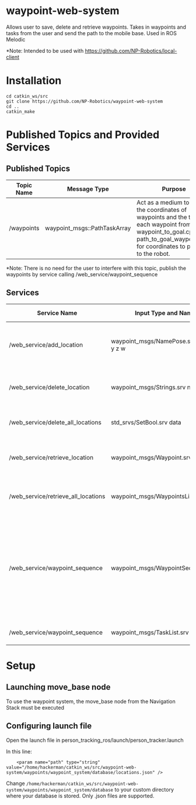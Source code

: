 # waypoint-web-system
Allows user to save, delete and retrieve waypoints.
Takes in waypoints and tasks from the user and send the path to the mobile base.
Used in ROS Melodic

*Note: Intended to be used with https://github.com/NP-Robotics/local-client

# Installation
```
cd catkin_ws/src
git clone https://github.com/NP-Robotics/waypoint-web-system
cd ..
catkin_make
```

# Published Topics and Provided Services
## Published Topics
|Topic Name|Message Type|Purpose|
|----------|------------|-------|
|/waypoints|waypoint_msgs::PathTaskArray|Act as a medium to carry the coordinates of waypoints and the tasks at each waypoint from waypoint_to_goal.cpp to path_to_goal_waypoint.cpp for coordinates to publish to the robot.| 

*Note: There is no need for the user to interfere with this topic, publish the waypoints by service calling /web_service/waypoint_sequence
## Services
|Service Name|Input Type and Name|Output Type and Name|Purpose|
|---|---|---|---|
|/web_service/add_location|waypoint_msgs/NamePose.srv name x y z w|bool data string success|Saves a waypoint to the database with given name and pose.|
|/web_service/delete_location|waypoint_msgs/Strings.srv name|bool data string success|Remove stored waypoint from database with given name.|
|/web_service/delete_all_locations|std_srvs/SetBool.srv data|bool data string success|Remove all waypoints from database.|
|/web_service/retrieve_location|waypoint_msgs/Waypoint.srv name|bool data string web_system.msg/ID name pose|Retrieve waypoint ffrom database with given name.|
|/web_service/retrieve_all_locations|waypoint_msgs/WaypointsList.srv data|bool data waypoint_msgs/ID[] ID[]|Retreive all waypoints from database in the from of an array.|
|/web_service/waypoint_sequence|waypoint_msgs/WaypointSequence.srv||Obtain a sequence of goal coordinates based on given location sequence and publish to move_base to execute the waypoints and the corresponding task.|
|/web_service/waypoint_sequence|waypoint_msgs/TaskList.srv||Retrieve list of all available tasks.|

# Setup
## Launching move_base node
To use the waypoint system, the move_base node from the Navigation Stack must be executed
## Configuring launch file
Open the launch file in person_tracking_ros/launch/person_tracker.launch

In this line:
```
	<param name="path" type="string" value="/home/hackerman/catkin_ws/src/waypoint-web-system/waypoints/waypoint_system/database/locations.json" />
```
Change `/home/hackerman/catkin_ws/src/waypoint-web-system/waypoints/waypoint_system/database` to your custom directory where your database is stored. Only .json files are supported.
